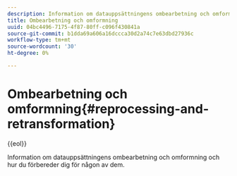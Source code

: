 ```yaml
---
description: Information om datauppsättningens ombearbetning och omformning och hur du förbereder dig för någon av dem.
title: Ombearbetning och omformning
uuid: 04bc4496-7175-4f87-80ff-c096f430841a
source-git-commit: b1dda69a606a16dccca30d2a74c7e63dbd27936c
workflow-type: tm+mt
source-wordcount: '30'
ht-degree: 0%

---
```



# Ombearbetning och omformning{#reprocessing-and-retransformation}

{{eol}}

Information om datauppsättningens ombearbetning och omformning och hur du förbereder dig för någon av dem.
